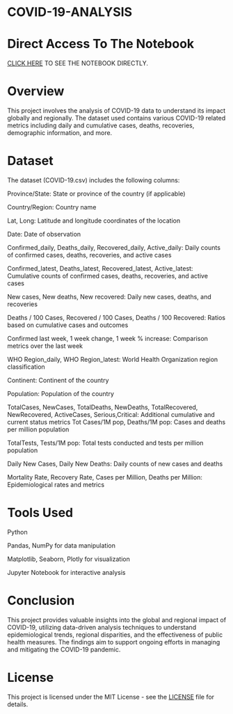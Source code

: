 # COVID-19-ANALYSIS

# Direct Access To The Notebook
[CLICK HERE](https://nbviewer.org/github/MEHRAN-DEV-AI/COVID-19-ANALYSIS/blob/main/COVID%2019%20ANALYSIS.ipynb) TO SEE THE NOTEBOOK DIRECTLY.


# Overview
 This project involves the analysis of COVID-19 data to understand its impact globally and regionally. The dataset used contains various COVID-19 related metrics including daily and cumulative cases, deaths, recoveries, demographic information, and more.


# Dataset
The dataset (COVID-19.csv) includes the following columns:

Province/State: State or province of the country (if applicable)

Country/Region: Country name

Lat, Long: Latitude and longitude coordinates of the location

Date: Date of observation

Confirmed_daily, Deaths_daily, Recovered_daily, Active_daily: Daily counts of confirmed cases, deaths, recoveries, and active cases

Confirmed_latest, Deaths_latest, Recovered_latest, Active_latest: Cumulative counts of confirmed cases, deaths, recoveries, and active cases

New cases, New deaths, New recovered: Daily new cases, deaths, and recoveries

Deaths / 100 Cases, Recovered / 100 Cases, Deaths / 100 Recovered: Ratios based on cumulative cases and outcomes

Confirmed last week, 1 week change, 1 week % increase: Comparison metrics over the last week

WHO Region_daily, WHO Region_latest: World Health Organization region classification

Continent: Continent of the country

Population: Population of the country

TotalCases, NewCases, TotalDeaths, NewDeaths, TotalRecovered, NewRecovered, ActiveCases, Serious,Critical: Additional cumulative and current status metrics
Tot Cases/1M pop, Deaths/1M pop: Cases and deaths per million population

TotalTests, Tests/1M pop: Total tests conducted and tests per million population

Daily New Cases, Daily New Deaths: Daily counts of new cases and deaths

Mortality Rate, Recovery Rate, Cases per Million, Deaths per Million: Epidemiological rates and metrics


# Tools Used
Python

Pandas, NumPy for data manipulation

Matplotlib, Seaborn, Plotly for visualization

Jupyter Notebook for interactive analysis


# Conclusion
This project provides valuable insights into the global and regional impact of COVID-19, utilizing data-driven analysis techniques to understand epidemiological trends, regional disparities, and the effectiveness of public health measures. The findings aim to support ongoing efforts in managing and mitigating the COVID-19 pandemic.

# License
This project is licensed under the MIT License - see the [LICENSE]() file for details.
